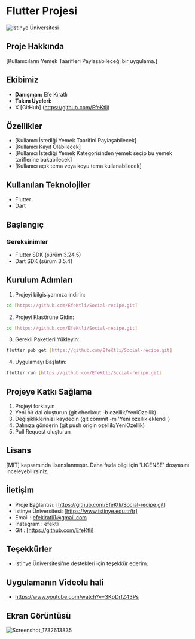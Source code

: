 # Flutter Projesi

![İstinye Üniversitesi](https://unitededucation.com/_next/image?url=https%3A%2F%2Fwww.unitededucation.com%2Flinklogoch%2Fistinye-university-logo.png&w=3840&q=75)

## Proje Hakkında
[Kullanıcıların Yemek Taarifleri Paylaşabileceği bir uygulama.]

## Ekibimiz
- **Danışman:** Efe Kıratlı
- **Takım Üyeleri:**
- X [GitHub] (https://github.com/EfeKtli)

## Özellikler 
- [Kullanıcı İstediği Yemek Taarifini Paylaşabilecek]
- [Kullanıcı Kayıt Olabilecek]
- [Kullanıcı İstediği Yemek Kategorisinden yemek seçip bu yemek tariflerine bakabilecek]
- [Kullanıcı açık tema veya koyu tema kullanabilecek]


## Kullanılan Teknolojiler
- Flutter
- Dart

## Başlangıç

### Gereksinimler
- Flutter SDK (sürüm 3.24.5)
- Dart SDK (sürüm 3.5.4)

## Kurulum Adımları

1. Projeyi bilgisiyarınıza indirin:
```bash
cd [https://github.com/EfeKtli/Social-recipe.git]
```

2. Projeyi Klasörüne Gidin:
```bash
cd [https://github.com/EfeKtli/Social-recipe.git]
```

3. Gerekli Paketleri Yükleyin:
```bash
flutter pub get [https://github.com/EfeKtli/Social-recipe.git]
```

4. Uygulamayı Başlatın:
```bash
flutter run [https://github.com/EfeKtli/Social-recipe.git]
```

## Projeye Katkı Sağlama

1. Projeyi forklayın
2. Yeni bir dal oluşturun (git checkout -b ozellik/YeniOzellik)
3. Değişikliklerinizi kaydedin (git commit -m 'Yeni özellik eklendi')
4. Dalınıza gönderin (git push origin ozellik/YeniOzellik)
5. Pull Request oluşturun

## Lisans
[MIT] kapsamında lisanslanmıştır. Daha fazla bilgi için 
 'LICENSE' dosyasını inceleyebilirsiniz.

 ## İletişim 
 - Proje Bağlantısı: [https://github.com/EfeKtli/Social-recipe.git]
 - istinye Üniversitesi: [https://www.istinye.edu.tr/tr]
 - Email : efekiratli1@gmail.com
 - İnstagram : efektli
 - Git : [https://github.com/EfeKtli]
 ## Teşekkürler 
 - İstinye Üniversitesi'ne destekleri için teşekkür ederim.

 ## Uygulamanın Videolu hali
 - https://www.youtube.com/watch?v=3KpDrfZ43Ps

## Ekran Görüntüsü
![Screenshot_1732613835](https://github.com/user-attachments/assets/a89f40c7-2aea-476d-ad6c-82590f7e8e1f)
